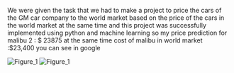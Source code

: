 We were given the task that we had to make a project to price the cars of the GM car company to the world market based on the price of the cars in the world market at the same time and this project was successfully implemented using python and machine learning
so my price prediction for malibu 2 : $ 23875
at the same time cost of malibu in world market :$23,400 you can see in google

![Figure_1](https://user-images.githubusercontent.com/107759098/192157439-fcb6c911-40d4-485b-9c47-0dbdd535ce57.png)
![Figure_1](https://user-images.githubusercontent.com/107759098/192157481-6c032206-06c2-4312-8776-80431746b000.png)
